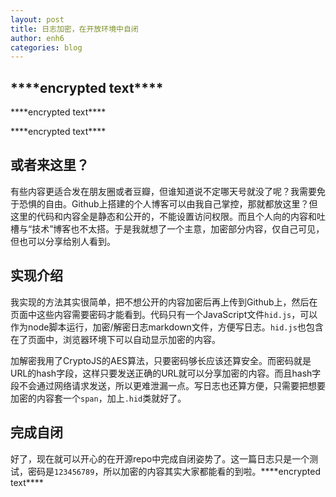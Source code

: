 ```yaml
---
layout: post
title: 日志加密，在开放环境中自闭
author: enh6
categories: blog
---
```


## <span class='hid' data-text='U2FsdGVkX1/Bo2DYoPvJ/6g/1VxoP2Edb9U/0j5qzZGpuNVLwUboZB0XuOG0ADTG'>\*\*\*\*encrypted text\*\*\*\*</span>

<span class='hid' data-text='U2FsdGVkX18doAZ5MWZHkAMI99sXYRnLe5q8v1C2OdhqrpvWeRIZVhDMP2ltRFLZIyJL0YJk76Xb6Ftwu59eomnxij6qmK1oFQTdZ3FYXIH0JWRfUITRnxgTBIigxYIdirxJ1zLTMDnF2llrAebSmA=='>\*\*\*\*encrypted text\*\*\*\*</span>

<span class='hid' data-text='U2FsdGVkX1+7Pr3Stvq4mvggxQVQnxrNwmifwCwv6r6rOGSZSvOTHiCqXTlfsBmi/9R8OcIBMBLQQO6BQDdydHzuONQg63HmIvApNSnYThQEHI/DZG7p0vAzSmqQ3n27Lndnuxv7tCsYAl//2Ath9Pxb3z8SLc+NLyD7U3cgyVhUfBB8ynX+84XljnPHh3q4+5jRIBjJW0vNe8lZa/Y0xO+di0NH332/beeGmsIXyFLrP6igcyUwqpWPKNKBM30cUuy4xGPcVhEvoOt+bpQTtSXocz9OcMUbPQJjJrh31RI='>\*\*\*\*encrypted text\*\*\*\*</span>

## 或者来这里？

有些内容更适合发在朋友圈或者豆瓣，但谁知道说不定哪天号就没了呢？我需要免于恐惧的自由。Github上搭建的个人博客可以由我自己掌控，那就都放这里？但这里的代码和内容全是静态和公开的，不能设置访问权限。而且个人向的内容和吐槽与“技术”博客也不太搭。于是我就想了一个主意，加密部分内容，仅自己可见，但也可以分享给别人看到。

## 实现介绍

我实现的方法其实很简单，把不想公开的内容加密后再上传到Github上，然后在页面中这些内容需要密码才能看到。代码只有一个JavaScript文件`hid.js`，可以作为node脚本运行，加密/解密日志markdown文件，方便写日志。`hid.js`也包含在了页面中，浏览器环境下可以自动显示加密的内容。

加解密我用了CryptoJS的AES算法，只要密码够长应该还算安全。而密码就是URL的hash字段，这样只要发送正确的URL就可以分享加密的内容。而且hash字段不会通过网络请求发送，所以更难泄漏一点。写日志也还算方便，只需要把想要加密的内容套一个`span`，加上`.hid`类就好了。

## 完成自闭

好了，现在就可以开心的在开源repo中完成自闭姿势了。这一篇日志只是一个测试，密码是`123456789`，所以加密的内容其实大家都能看的到啦。<span class='hid' data-text='U2FsdGVkX1+HxpEbSUifMJgotGBHomm3F+lg9goRl534aWDT69uUI2TrpNy/lU803XnLeFAwQz8Ta4iBg2HKcSQqV0neii3JPlKBUQaRzUtUFGwT0C9uuAW+TIPnQrQK'>\*\*\*\*encrypted text\*\*\*\*</span>

<script src='/assets/js/hid.js' defer></script>
